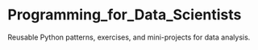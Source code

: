 # Programming_for_Data_Scientists
Reusable Python patterns, exercises, and mini-projects for data analysis.
